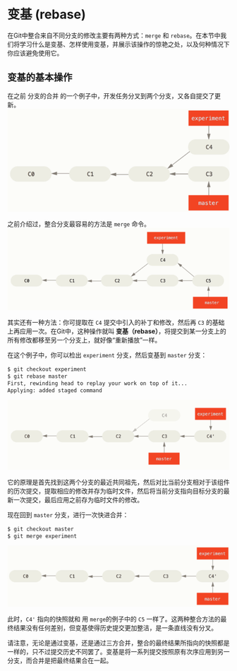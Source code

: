 # 变基 (rebase)

在Git中整合来自不同分支的修改主要有两种方式：`merge` 和 `rebase`。在本节中我们将学习什么是变基、怎样使用变基，并展示该操作的惊艳之处，以及何种情况下你应该避免使用它。

## 变基的基本操作
在之前 分支的合并 的一个例子中，开发任务分叉到两个分支，又各自提交了更新。
![](分叉的提交历史.png)

之前介绍过，整合分支最容易的方法是 ```merge``` 命令。
![](通过合并来整合分支.png)

其实还有一种方法：你可提取在 ```C4``` 提交中引入的补丁和修改，然后再 ```C3``` 的基础上再应用一次。在Git中，这种操作就叫 **变基（rebase）**，将提交到某一分支上的所有修改都移至另一个分支上，就好像“重新播放”一样。

在这个例子中，你可以检出 ```experiment``` 分支，然后变基到 ```master``` 分支：
```
$ git checkout experiment
$ git rebase master
First, rewinding head to replay your work on top of it...
Applying: added staged command
```

![](将C4中的修改变基到C3上.png)

它的原理是首先找到这两个分支的最近共同祖先，然后对比当前分支相对于该组件的历次提交，提取相应的修改并存为临时文件，然后将当前分支指向目标分支的最新一次提交，最后应用之前存为临时文件的修改。

现在回到 ```master``` 分支，进行一次快进合并：
```
$ git checkout master
$ git merge experiment
```
![](master分支的快进合并.png)

此时，```C4'``` 指向的快照就和 用 ```merge```的例子中的 ```C5``` 一样了。这两种整合方法的最终结果没有任何差别，但变基使得历史提交更加整洁，是一条直线没有分叉。

请注意，无论是通过变基，还是通过三方合并，整合的最终结果所指向的快照都是一样的，只不过提交历史不同罢了。变基是将一系列提交按照原有次序应用到另一分支，而合并是把最终结果合在一起。
